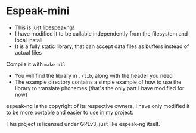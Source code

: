 # Espeak-mini

- This is just [libespeakng](https://github.com/espeak-ng/espeak-ng)!
- I have modified it to be callable independently from the filesystem and local install
- It is a fully static library, that can accept data files as buffers instead of actual files

Compile it with `make all`
- You will find the library in `./lib`, along with the header you need
- The example directory contains a simple example of how to use the library to translate phonemes (that's the only part I have modified for now)


espeak-ng is the copyright of its respective owners, I have only modified it to be more portable and easier to use in my project.

This project is licensed under GPLv3, just like espeak-ng itself.
